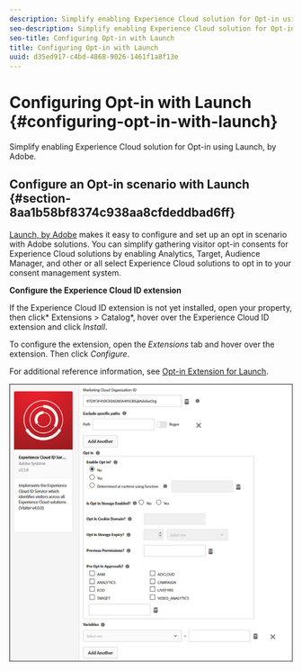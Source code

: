 ```yaml
---
description: Simplify enabling Experience Cloud solution for Opt-in using Launch, by Adobe.
seo-description: Simplify enabling Experience Cloud solution for Opt-in using Launch, by Adobe.
seo-title: Configuring Opt-in with Launch
title: Configuring Opt-in with Launch
uuid: d35ed917-c4bd-4868-9026-1461f1a8f13e
---
```


# Configuring Opt-in with Launch {#configuring-opt-in-with-launch}

Simplify enabling Experience Cloud solution for Opt-in using Launch, by Adobe.

## Configure an Opt-in scenario with Launch {#section-8aa1b58bf8374c938aa8cfdeddbad6ff}

[Launch, by Adobe](https://docs.adobelaunch.com/) makes it easy to configure and set up an opt in scenario with Adobe solutions. You can simplify gathering visitor opt-in consents for Experience Cloud solutions by enabling Analytics, Target, Audience Manager, and other or all select Experience Cloud solutions to opt in to your consent management system.

**Configure the Experience Cloud ID extension**

If the Experience Cloud ID extension is not yet installed, open your property, then click* Extensions > Catalog*, hover over the Experience Cloud ID extension and click *Install*.

To configure the extension, open the *Extensions* tab and hover over the extension. Then click *Configure*.

For additional reference information, see [Opt-in Extension for Launch](https://docs.adobelaunch.com/extension-reference/web/experience-cloud-id-service-extension).

![](assets/optin-launch.jpg)

